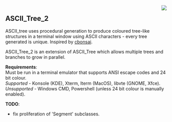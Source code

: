 <img src="https://user-images.githubusercontent.com/73485794/176770667-5bf39898-8135-4013-b184-28edcc1187c7.gif" align="right">

## ASCII_Tree_2

ASCII_tree uses procedural generation to produce coloured tree-like structures in a terminal window using ASCII characters - every tree generated is unique. Inspired by [cbonsai](https://gitlab.com/jallbrit/cbonsai). 

ASCII_Tree_2 is an extension of ASCII_Tree which allows multiple trees and branches to grow in parallel. 

__Requirements__: <br>
Must be run in a terminal emulator that supports ANSI escape codes and 24 bit colour. <br>
_Supported_ - Konsole (KDE), Xterm, Iterm (MacOS), libvte (GNOME, Xfce). <br>
_Unsupported_ - Windows CMD, Powershell (unless 24 bit colour is manually enabled).

__TODO__: <br>
 - fix proliferation of 'Segment' subclasses.
